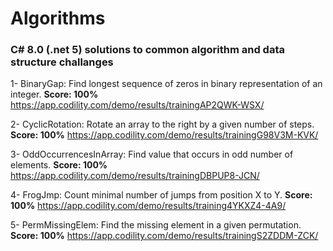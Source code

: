 # Algorithms

### C# 8.0 (.net 5) solutions to common algorithm and data structure challanges

1- BinaryGap: Find longest sequence of zeros in binary representation of an integer.
   **Score: 100%** 
   https://app.codility.com/demo/results/trainingAP2QWK-WSX/

2- CyclicRotation: Rotate an array to the right by a given number of steps.
   **Score: 100%** 
   https://app.codility.com/demo/results/trainingG98V3M-KVK/

3- OddOccurrencesInArray: Find value that occurs in odd number of elements.
   **Score: 100%** 
   https://app.codility.com/demo/results/trainingDBPUP8-JCN/

4- FrogJmp: Count minimal number of jumps from position X to Y.
   **Score: 100%** 
   https://app.codility.com/demo/results/training4YKXZ4-4A9/

5- PermMissingElem: Find the missing element in a given permutation.
   **Score: 100%** 
   https://app.codility.com/demo/results/trainingS2ZDDM-ZCK/
